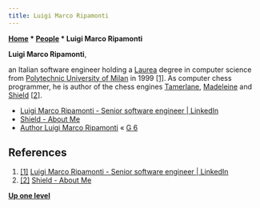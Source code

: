 ```yaml
---
title: Luigi Marco Ripamonti
---
```

**[Home](Home "Home") \* [People](People "People") \* Luigi Marco Ripamonti**


**Luigi Marco Ripamonti**,  

an Italian software engineer holding a [Laurea](https://en.wikipedia.org/wiki/Laurea) degree in computer science from [Polytechnic University of Milan](https://en.wikipedia.org/wiki/Polytechnic_University_of_Milan) in 1999 <a id="cite-note-1" href="#cite-ref-1">[1]</a>.
As computer chess programmer, he is author of the chess engines [Tamerlane](Tamerlane "Tamerlane"), [Madeleine](Madeleine "Madeleine") and [Shield](Shield "Shield") <a id="cite-note-2" href="#cite-ref-2">[2]</a>.






* [Luigi Marco Ripamonti - Senior software engineer | LinkedIn](https://it.linkedin.com/in/luigi-marco-ripamonti-30007389)
* [Shield - About Me](https://sites.google.com/site/shieldchessengine/about-me)
* [Author Luigi Marco Ripamonti](https://www.g-sei.org/wp-content/Database/html/SHIELD.html?161) « [G 6](G_6 "G 6")


## References


1. <a id="cite-ref-1" href="#cite-note-1">[1]</a> [Luigi Marco Ripamonti - Senior software engineer | LinkedIn](https://it.linkedin.com/in/luigi-marco-ripamonti-30007389)
2. <a id="cite-ref-2" href="#cite-note-2">[2]</a> [Shield - About Me](https://sites.google.com/site/shieldchessengine/about-me)

**[Up one level](People "People")**







 
